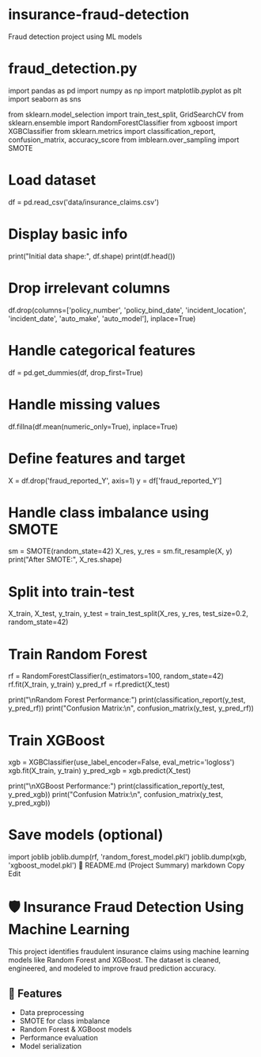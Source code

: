 # insurance-fraud-detection
Fraud detection project using ML models
# fraud_detection.py

import pandas as pd
import numpy as np
import matplotlib.pyplot as plt
import seaborn as sns

from sklearn.model_selection import train_test_split, GridSearchCV
from sklearn.ensemble import RandomForestClassifier
from xgboost import XGBClassifier
from sklearn.metrics import classification_report, confusion_matrix, accuracy_score
from imblearn.over_sampling import SMOTE

# Load dataset
df = pd.read_csv('data/insurance_claims.csv')

# Display basic info
print("Initial data shape:", df.shape)
print(df.head())

# Drop irrelevant columns
df.drop(columns=['policy_number', 'policy_bind_date', 'incident_location', 'incident_date', 'auto_make', 'auto_model'], inplace=True)

# Handle categorical features
df = pd.get_dummies(df, drop_first=True)

# Handle missing values
df.fillna(df.mean(numeric_only=True), inplace=True)

# Define features and target
X = df.drop('fraud_reported_Y', axis=1)
y = df['fraud_reported_Y']

# Handle class imbalance using SMOTE
sm = SMOTE(random_state=42)
X_res, y_res = sm.fit_resample(X, y)
print("After SMOTE:", X_res.shape)

# Split into train-test
X_train, X_test, y_train, y_test = train_test_split(X_res, y_res, test_size=0.2, random_state=42)

# Train Random Forest
rf = RandomForestClassifier(n_estimators=100, random_state=42)
rf.fit(X_train, y_train)
y_pred_rf = rf.predict(X_test)

print("\nRandom Forest Performance:")
print(classification_report(y_test, y_pred_rf))
print("Confusion Matrix:\n", confusion_matrix(y_test, y_pred_rf))

# Train XGBoost
xgb = XGBClassifier(use_label_encoder=False, eval_metric='logloss')
xgb.fit(X_train, y_train)
y_pred_xgb = xgb.predict(X_test)

print("\nXGBoost Performance:")
print(classification_report(y_test, y_pred_xgb))
print("Confusion Matrix:\n", confusion_matrix(y_test, y_pred_xgb))

# Save models (optional)
import joblib
joblib.dump(rf, 'random_forest_model.pkl')
joblib.dump(xgb, 'xgboost_model.pkl')
📄 README.md (Project Summary)
markdown
Copy
Edit
# 🛡️ Insurance Fraud Detection Using Machine Learning

This project identifies fraudulent insurance claims using machine learning models like Random Forest and XGBoost. The dataset is cleaned, engineered, and modeled to improve fraud prediction accuracy.

## 🚀 Features
- Data preprocessing
- SMOTE for class imbalance
- Random Forest & XGBoost models
- Performance evaluation
- Model serialization

